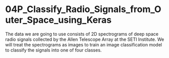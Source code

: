 # 04P_Classify_Radio_Signals_from_Outer_Space_using_Keras
The data we are going to use consists of 2D spectrograms of deep space radio signals collected by the Allen Telescope Array at the SETI Institute. We will treat the spectrograms as images to train an image classification model to classify the signals into one of four classes.
